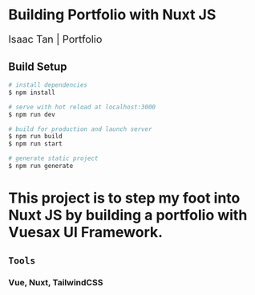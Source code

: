 # Building Portfolio with Nuxt JS

<p style="font-size: 20px">
Isaac Tan | Portfolio
</p>

## Build Setup

```bash
# install dependencies
$ npm install

# serve with hot reload at localhost:3000
$ npm run dev

# build for production and launch server
$ npm run build
$ npm run start

# generate static project
$ npm run generate
```

# This project is to step my foot into Nuxt JS by building a portfolio with Vuesax UI Framework. 
## `Tools`
### Vue, Nuxt, TailwindCSS